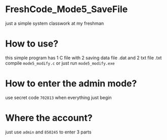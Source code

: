 # FreshCode_Mode5_SaveFile
just a simple system classwork at my freshman 

# How to use?
this simple program has 1 C file with 2 saving data file .dat and 2 txt file .txt  
compile `mode5_modify.c`  or  just run `mode5_modify.exe`

# How to enter the admin mode?
use secret code `702813` when everything just begin

# Where the account?
just use `admin` and `850245` to enter 3 parts
